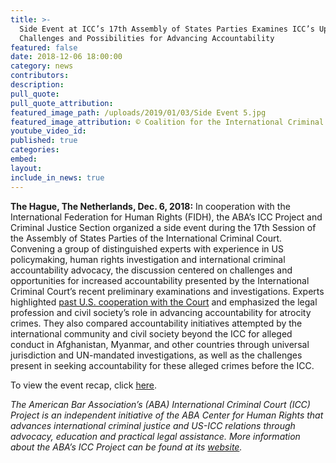 ```yaml
---
title: >-
  Side Event at ICC’s 17th Assembly of States Parties Examines ICC’s Upcoming
  Challenges and Possibilities for Advancing Accountability
featured: false
date: 2018-12-06 18:00:00
category: news
contributors:
description:
pull_quote:
pull_quote_attribution:
featured_image_path: /uploads/2019/01/03/Side Event 5.jpg
featured_image_attribution: © Coalition for the International Criminal Court/Syd Boyd (CC by-ND-NC-2.0)
youtube_video_id:
published: true
categories:
embed:
layout:
include_in_news: true
---
```


**The Hague, The Netherlands, Dec. 6, 2018:** In cooperation with the International Federation for Human Rights (FIDH), the ABA’s ICC Project and Criminal Justice Section organized a side event during the 17th Session of the Assembly of States Parties of the International Criminal Court. Convening a group of distinguished experts with experience in US policymaking, human rights investigation and international criminal accountability advocacy, the discussion centered on challenges and opportunities for increased accountability presented by the International Criminal Court’s recent preliminary examinations and investigations. Experts highlighted [past U.S. cooperation with the Court](https://www.aba-icc.org/about-the-icc/the-us-icc-relationship/) and emphasized the legal profession and civil society’s role in advancing accountability for atrocity crimes. They also compared accountability initiatives attempted by the international community and civil society beyond the ICC for alleged conduct in Afghanistan, Myanmar, and other countries through universal jurisdiction and UN-mandated investigations, as well as the challenges present in seeking accountability for these alleged crimes before the ICC.

To view the event recap, click [here](https://www.international-criminal-justice-today.org/events/challenges-and-prospects-on-the-iccs-horizon-afghanistan-myanmar-more/).

*The American Bar Association’s (ABA) International Criminal Court (ICC) Project is an independent initiative of the ABA Center for Human Rights that advances international criminal justice and US-ICC relations through advocacy, education and practical legal assistance. More information about the ABA’s ICC Project can be found at its* [*website*](http://www.aba-icc.org/)*.*